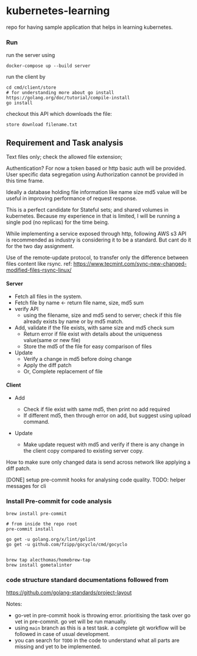 # kubernetes-learning
repo for having sample application that helps in learning kubernetes.

### Run

run the server using


```
docker-compose up --build server
```

run the client by

```
cd cmd/client/store
# for understanding more about go install https://golang.org/doc/tutorial/compile-install
go install
```

checkout this API which downloads the file:

```
store download filename.txt
```

## Requirement and Task analysis

Text files only; check the allowed file extension;

Authentication? For now a token based or http basic auth will be provided. User specific data segregation using Authorization cannot be provided in this time frame.

Ideally a database holding file  information like name size md5 value will be useful in improving  performance of request response.

This is a perfect candidate for Stateful sets; and shared volumes in kubernetes. Because my experience in that is limited, I will be running a single pod (no replicas) for the time being.

While implementing a service exposed through http, following AWS s3 API is recommended as industry is considering it to be a standard. But cant do it for the two day assignment.

Use of the remote-update protocol, to transfer only the difference between files content like rsync.
ref: https://www.tecmint.com/sync-new-changed-modified-files-rsync-linux/

#### Server
- Fetch all files in the system.
- Fetch file by name <- return file name, size, md5 sum
- verify API
    - using the filename, size and md5 send to server; check if this file already exists by name or by md5 match.
- Add, validate if the file exists, with same size and md5 check sum
	- Return error if file exist with details about the uniqueness value(same or new file)
	- Store the md5 of the file for easy comparison of files
- Update
	- Verify a change in md5 before doing change
	- Apply the diff patch
	- Or, Complete replacement of file

#### Client
- Add
	- Check if file exist with same md5, then print no add required
	- If different md5, then through error on add, but suggest using upload command.
		
- Update
	- Make update request with md5 and verify if there is any change in the client copy compared to existing server copy.

How to make sure only changed data is send across network like applying a diff patch.

[DONE] setup pre-commit hooks for analysing code quality.
TODO: helper messages for cli


### Install Pre-commit for code analysis

```
brew install pre-commit

# from inside the repo root
pre-commit install

go get -u golang.org/x/lint/golint
go get -u github.com/fzipp/gocyclo/cmd/gocyclo


brew tap alecthomas/homebrew-tap
brew install gometalinter

```


### code structure standard documentations followed from

https://github.com/golang-standards/project-layout

Notes:

- go-vet in pre-commit hook is throwing error. prioritising the task over go vet in pre-commit. go vet will be run manually.
- using `main` branch as this is a test task. a complete git workflow will be followed in case of usual development.
- you can search for `TODO` in the code to understand what all parts are missing and yet to be implemented.